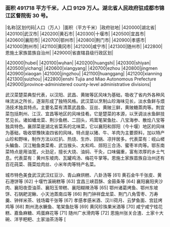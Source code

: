 ### 面积 491718 平方千米，人口 9129 万人。湖北省人民政府驻成都市锦江区督院街 30 号。

<!-- ||||| -->

|名称|区划代码|人口（万人）|面积（平方千米）|政府驻地| |420000|湖北省| |420100|武汉市| |420200|黄石市| |420300|十堰市| |420500|宜昌市| |420600|襄阳市| |420700|鄂州市| |420800|荆门市| |420900|孝感市| |421000|荆州市| |421100|黄冈市| |421200|咸宁市| |421300|随州市| |422800|恩施土家族苗族自治州| |429000|省直辖县级行政区划|

|420000|hubei| |420100|wuhan| |420200|huangshi| |420300|shiyan| |420500|yichang| |420600|xiangyang| |420700|ezhou |420800|jingmen |420900|xiaogan |421000|jingzhou| |421100|huanggang| |421200|xianning |421300|suizhou| |422800|enshi Tujia and Miao Autonomous Prefecture |429000|province-administered county-level administrative divisions|

武汉菜楚菜典型代表，以汉阳、武昌、黄陂等区风味为基础，吸收了省内外各种风味流派之所长，逐渐形成了独特风格。武汉菜以烹制山珍海味见长，淡水鱼鲜与煨汤技术独具特点。主要名菜有清蒸武昌鱼、豆丝、黄陂三鲜，黄陂糖蒸肉等。荆宜菜包括荆州、江汉、宜昌等地区的风味佳肴。它是楚菜的本源，以烹调淡水鱼鲜技艺见长。诸如蟠龙菜、荆沙鱼糕、二回头，鸡茸笔架鱼肚、八宝海参、散烩八宝等独具特色。襄郧菜是湖北省菜系的北味菜，它以襄阳和郧阳（今十堰）地区的风味为基础，吸收鄂豫陕渝四省的风味。特点是以猪、牛、羊肉为主要原料，加以特产山珍和野味，制作方法以红扒、热烧、生炸、回锅、凉拌居多。代表菜有：岘山槎头鳊鱼、汉江鲌鱼类菜肴、武当猴头、太和鸡、郧阳三合汤、蜜枣羊肉等。鄂东南菜特点是用油宽，火劲足，擅长大烧、油焖、干灸，口味偏重，富有浓厚的乡土气息。代表菜有：黄州东坡肉、瓦罐鸡汤、梅花牛掌等。恩施土家族苗族自治州还有百花莼菜、薇菜烩肉丝、小米年肉等特产名菜。

城市特色美食武汉武汉红豆沙、青山麻烘糕、八卦汤等 [61] 黄石金牛千张皮、黄石港饼等 [62] 十堰竹溪碗糕等 [63] 宜昌三峡苕酥、金箍条等 [64] 襄阳襄阳夹沙肉、襄阳夜壶油茶、襄阳玉带糕、襄阳糊辣汤等 [65] 鄂州诸葛烤鱼、鄂州东坡饼、石锅耙泥鳅、小天池蒸南瓜等 [66] 荆门钟祥盘龙菜、荆门八角雪枣、万寿羹、钟祥米茶、钱场霉千张等 [67] 孝感孝感米酒、汉川荷月、云梦鱼面、宫廷烤鸡等 [68] 荆州洈水鳜鱼、笔架鱼肚等 [69] 黄冈珍珠果米酒等 [70] 咸宁咸宁桂花糕、嘉鱼麻糖、鸡蛋麻花等 [71] 随州广水滑肉等 [72] 恩施州张关合渣、土家十大碗、洋芋粑粑、土家油茶汤等 [
